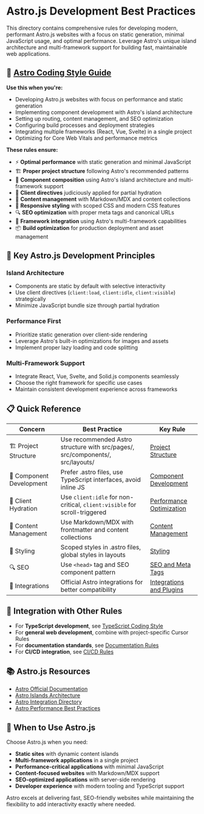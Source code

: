# Astro.js Development Best Practices

This directory contains comprehensive rules for developing modern, performant Astro.js websites with a focus on static generation, minimal JavaScript usage, and optimal performance. Leverage Astro's unique island architecture and multi-framework support for building fast, maintainable web applications.

## 🚀 [Astro Coding Style Guide](astro-coding-style.mdc)

**Use this when you're:**
- Developing Astro.js websites with focus on performance and static generation
- Implementing component development with Astro's island architecture
- Setting up routing, content management, and SEO optimization
- Configuring build processes and deployment strategies
- Integrating multiple frameworks (React, Vue, Svelte) in a single project
- Optimizing for Core Web Vitals and performance metrics

**These rules ensure:**
- ⚡ **Optimal performance** with static generation and minimal JavaScript
- 🏗️ **Proper project structure** following Astro's recommended patterns
- 🧩 **Component composition** using Astro's island architecture and multi-framework support
- 🔄 **Client directives** judiciously applied for partial hydration
- 📄 **Content management** with Markdown/MDX and content collections
- 🎨 **Responsive styling** with scoped CSS and modern CSS features
- 🔍 **SEO optimization** with proper meta tags and canonical URLs
- 🔌 **Framework integration** using Astro's multi-framework capabilities
- 📦 **Build optimization** for production deployment and asset management

## 🎯 Key Astro.js Development Principles

### Island Architecture
- Components are static by default with selective interactivity
- Use client directives (`client:load`, `client:idle`, `client:visible`) strategically
- Minimize JavaScript bundle size through partial hydration

### Performance First
- Prioritize static generation over client-side rendering
- Leverage Astro's built-in optimizations for images and assets
- Implement proper lazy loading and code splitting

### Multi-Framework Support
- Integrate React, Vue, Svelte, and Solid.js components seamlessly
- Choose the right framework for specific use cases
- Maintain consistent development experience across frameworks

## 📋 Quick Reference

| Concern | Best Practice | Key Rule |
|---------|---------------|----------|
| 🏗️ Project Structure | Use recommended Astro structure with src/pages/, src/components/, src/layouts/ | [Project Structure](astro-coding-style.mdc#astro-project-structure) |
| 🧩 Component Development | Prefer .astro files, use TypeScript interfaces, avoid inline JS | [Component Development](astro-coding-style.mdc#component-development) |
| 🔄 Client Hydration | Use `client:idle` for non-critical, `client:visible` for scroll-triggered | [Performance Optimization](astro-coding-style.mdc#performance-optimization) |
| 📄 Content Management | Use Markdown/MDX with frontmatter and content collections | [Content Management](astro-coding-style.mdc#content-management) |
| 🎨 Styling | Scoped styles in .astro files, global styles in layouts | [Styling](astro-coding-style.mdc#styling) |
| 🔍 SEO | Use `<head>` tag and SEO component pattern | [SEO and Meta Tags](astro-coding-style.mdc#seo-and-meta-tags) |
| 🔌 Integrations | Official Astro integrations for better compatibility | [Integrations and Plugins](astro-coding-style.mdc#integrations-and-plugins) |

## 🔗 Integration with Other Rules

- For **TypeScript development**, see [TypeScript Coding Style](../typescript/typescript-coding-style.mdc)
- For **general web development**, combine with project-specific Cursor Rules
- For **documentation standards**, see [Documentation Rules](../../documentation/README.md)
- For **CI/CD integration**, see [CI/CD Rules](../../ci-cd/README.md)

## 📚 Astro.js Resources

- [Astro Official Documentation](https://docs.astro.build/)
- [Astro Islands Architecture](https://docs.astro.build/en/concepts/islands/)
- [Astro Integration Directory](https://astro.build/integrations/)
- [Astro Performance Best Practices](https://docs.astro.build/en/guides/server-side-rendering/#performance)

## 🎯 When to Use Astro.js

Choose Astro.js when you need:

- **Static sites** with dynamic content islands
- **Multi-framework applications** in a single project
- **Performance-critical applications** with minimal JavaScript
- **Content-focused websites** with Markdown/MDX support
- **SEO-optimized applications** with server-side rendering
- **Developer experience** with modern tooling and TypeScript support

Astro excels at delivering fast, SEO-friendly websites while maintaining the flexibility to add interactivity exactly where needed.


